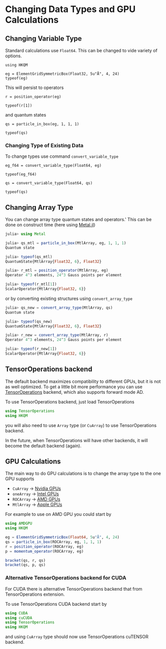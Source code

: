 # Changing Data Types and GPU Calculations

## Changing Variable Type

Standard calculations use `Float64`. This can be changed to vide variety of options.

```@example f32
using HKQM

eg = ElementGridSymmetricBox(Float32, 5u"Å", 4, 24)
typeof(eg)
```

This will persist to operators

```@example f32
r = position_operator(eg)

typeof(r[1])
```

and quantum states

```@example f32
qs = particle_in_box(eg, 1, 1, 1)

typeof(qs)
```

### Changing Type of Existing Data

To change types use command `convert_variable_type`

```@example f32
eg_f64 = convert_variable_type(Float64, eg)

typeof(eg_f64)
```

```@example f32
qs = convert_variable_type(Float64, qs)

typeof(qs)
```

## Changing Array Type

You can change array type quantum states and operators.'
This can be done on construct time
(here using [Metal.jl](https://github.com/JuliaGPU/Metal.jl))

```julia
julia> using Metal

julia> qs_mtl = particle_in_box(MtlArray, eg, 1, 1, 1)
Quantum state

julia> typeof(qs_mtl)
QuantumState{MtlArray{Float32, 6}, Float32}

julia> r_mtl = position_operator(MtlArray, eg)
Operator 4^3 elements, 24^3 Gauss points per element

julia> typeof(r_mtl[1])
ScalarOperator{MtlArray{Float32, 6}}
```

or by converting existing structures using `convert_array_type`

```julia
julia> qs_new = convert_array_type(MtlArray, qs)
Quantum state

julia> typeof(qs_new)
QuantumState{MtlArray{Float32, 6}, Float32}

julia> r_new = convert_array_type(MtlArray, r)
Operator 4^3 elements, 24^3 Gauss points per element

julia> typeof(r_new[1])
ScalarOperator{MtlArray{Float32, 6}}
```

## TensorOperations backend

The default backend maximizes compatibility to different
GPUs, but it is not as well optimized. To get a little bit
more performance you can use [TensorOperations](https://github.com/Jutho/TensorOperations.jl) backend, which also
supports forward mode AD.

To use TensorOperations backend, just load TensorOperations

```julia
using TensorOperations
using HKQM
```

you will also need to use `Array` type (or `CuArray`) to
use TensorOperations backend.

In the future, when TensorOperations will have other
backends, it will become the default backend (again).

## GPU Calculations

The main way to do GPU calculations is to change the array type to
the one GPU supports

 - `CuArray` -> [Nvidia GPUs](https://github.com/JuliaGPU/CUDA.jl)
 - `oneArray` -> [Intel GPUs](https://github.com/JuliaGPU/oneAPI.jl)
 - `ROCArray` -> [AMD GPUs](https://github.com/JuliaGPU/AMDGPU.jl)
 - `MtlArray` -> [Apple GPUs](https://github.com/JuliaGPU/Metal.jl)

For example to use on AMD GPU you could start by

```julia
using AMDGPU
using HKQM

eg = ElementGridSymmetricBox(Float64, 5u"Å", 4, 24)
qs = particle_in_box(ROCArray, eg, 1, 1, 1)
r = position_operator(ROCArray, eg)
p = momentum_operator(ROCArray, eg)

bracket(qs, r, qs)
bracket(qs, p, qs)
```

### Alternative TensorOperations backend for CUDA

For CUDA there is alternative TensorOperations backend
that from TensorOperations extension.

To use TensorOperations CUDA backend start by

```julia
using CUDA
using cuCUDA
using TensorOperations
using HKQM
```

and using `CuArray` type should now use TensorOperations cuTENSOR backend.
